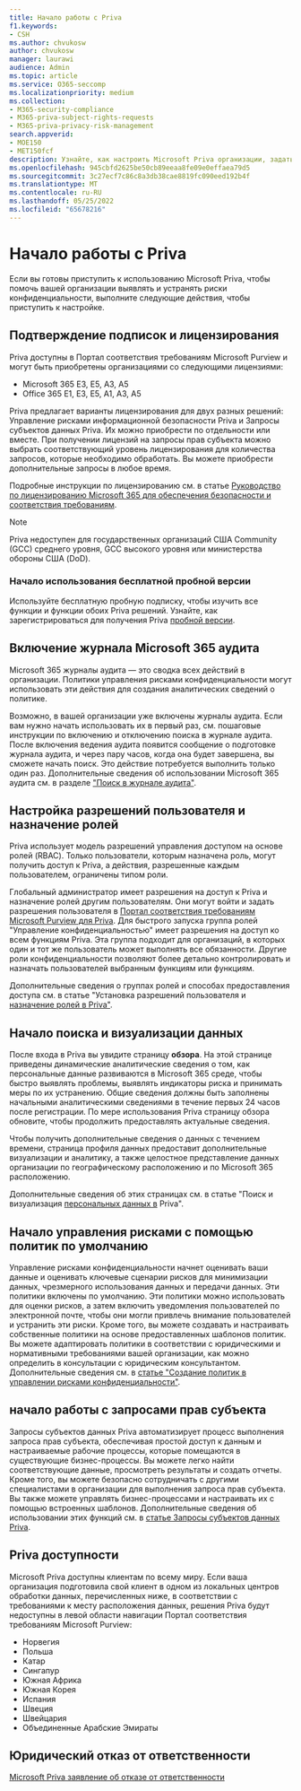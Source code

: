 ```yaml
---
title: Начало работы с Priva
f1.keywords:
- CSH
ms.author: chvukosw
author: chvukosw
manager: laurawi
audience: Admin
ms.topic: article
ms.service: O365-seccomp
ms.localizationpriority: medium
ms.collection:
- M365-security-compliance
- M365-priva-subject-rights-requests
- M365-priva-privacy-risk-management
search.appverid:
- MOE150
- MET150fcf
description: Узнайте, как настроить Microsoft Priva организации, задать роли и разрешения, а также настроить важные параметры.
ms.openlocfilehash: 945cbfd2625be50cb89eeaa8fe09e0effaea79d5
ms.sourcegitcommit: 3c27ecf7c86c8a3db38cae8819fc090eed192b4f
ms.translationtype: MT
ms.contentlocale: ru-RU
ms.lasthandoff: 05/25/2022
ms.locfileid: "65678216"
---
```

# <a name="get-started-with-priva"></a>Начало работы с Priva

Если вы готовы приступить к использованию Microsoft Priva, чтобы помочь вашей организации выявлять и устранять риски конфиденциальности, выполните следующие действия, чтобы приступить к настройке.

## <a name="confirm-subscriptions-and-licensing"></a>Подтверждение подписок и лицензирования

Priva доступны в Портал соответствия требованиям Microsoft Purview и могут быть приобретены организациями со следующими лицензиями:[](https://compliance.microsoft.com/)

- Microsoft 365 E3, E5, A3, A5
- Office 365 E1, E3, E5, A1, A3, A5

Priva предлагает варианты лицензирования для двух разных решений: Управление рисками информационной безопасности Priva и Запросы субъектов данных Priva. Их можно приобрести по отдельности или вместе. При получении лицензий на запросы прав субъекта можно выбрать соответствующий уровень лицензирования для количества запросов, которые необходимо обработать. Вы можете приобрести дополнительные запросы в любое время.

Подробные инструкции по лицензированию см. в статье [Руководство по лицензированию Microsoft 365 для обеспечения безопасности и соответствия требованиям](/office365/servicedescriptions/microsoft-365-service-descriptions/microsoft-365-tenantlevel-services-licensing-guidance/microsoft-365-security-compliance-licensing-guidance#microsoft-priva).

> [!Note]
> Priva недоступен для государственных организаций США Community (GCC) среднего уровня, GCC высокого уровня или министерства обороны США (DoD).

### <a name="start-a-free-trial"></a>Начало использования бесплатной пробной версии

Используйте бесплатную пробную подписку, чтобы изучить все функции и функции обоих Priva решений. Узнайте, как зарегистрироваться для получения Priva [пробной версии](priva-trial.md).

## <a name="enable-the-microsoft-365-audit-log"></a>Включение журнала Microsoft 365 аудита

Microsoft 365 журналы аудита — это сводка всех действий в организации. Политики управления рисками конфиденциальности могут использовать эти действия для создания аналитических сведений о политике.

Возможно, в вашей организации уже включены журналы аудита. Если вам нужно начать использовать их в первый раз, см. пошаговые инструкции по включению и отключению поиска в журнале аудита.[](/microsoft-365/compliance/turn-audit-log-search-on-or-off) После включения ведения аудита появится сообщение о подготовке журнала аудита, и через пару часов, когда она будет завершена, вы сможете начать поиск. Это действие потребуется выполнить только один раз. Дополнительные сведения об использовании Microsoft 365 аудита см. в разделе ["Поиск в журнале аудита"](/microsoft-365/compliance/search-the-audit-log-in-security-and-compliance).

## <a name="set-user-permissions-and-assign-roles"></a>Настройка разрешений пользователя и назначение ролей

Priva использует модель разрешений управления доступом на основе ролей (RBAC). Только пользователи, которым назначена роль, могут получить доступ к Priva, а действия, разрешенные каждым пользователем, ограничены типом роли.

Глобальный администратор имеет разрешения на доступ к Priva и назначение ролей другим пользователям. Они могут войти и задать разрешения пользователя в [Портал соответствия требованиям Microsoft Purview для Priva](https://compliance.microsoft.com/). Для быстрого запуска группа ролей "Управление конфиденциальностью" имеет разрешения на доступ ко всем функциям Priva. Эта группа подходит для организаций, в которых один и тот же пользователь может выполнять все обязанности. Другие роли конфиденциальности позволяют более детально контролировать и назначать пользователей выбранным функциям или функциям.

Дополнительные сведения о группах ролей и способах предоставления доступа см. в статье "Установка разрешений пользователя и [назначение ролей в Priva"](priva-permissions.md).

## <a name="start-finding-and-visualizing-your-data"></a>Начало поиска и визуализации данных

После входа в Priva вы увидите страницу **обзора**. На этой странице приведены динамические аналитические сведения о том, как персональные данные развиваются в Microsoft 365 среде, чтобы быстро выявлять проблемы, выявлять индикаторы риска и принимать меры по их устранению. Общие сведения должны быть заполнены начальными аналитическими сведениями в течение первых 24 часов после регистрации. По мере использования Priva страницу обзора обновите, чтобы продолжить предоставлять актуальные сведения.

Чтобы получить дополнительные сведения о данных с течением времени,  страница профиля данных предоставит дополнительные визуализации и аналитику, а также целостное представление данных организации по географическому расположению и по Microsoft 365 расположению.

Дополнительные сведения об этих страницах см. в статье "Поиск и визуализация [персональных данных в](priva-data-profile.md) Priva".

## <a name="start-managing-risks-with-default-policies"></a>Начало управления рисками с помощью политик по умолчанию

Управление рисками конфиденциальности начнет оценивать ваши данные и оценивать ключевые сценарии рисков для минимизации данных, чрезмерного использования данных и передачи данных. Эти политики включены по умолчанию. Эти политики можно использовать для оценки рисков, а затем включить уведомления пользователей по электронной почте, чтобы они могли привлечь внимание пользователей и устранить эти риски. Кроме того, вы можете создавать и настраивать собственные политики на основе предоставленных шаблонов политик. Вы можете адаптировать политики в соответствии с юридическими и нормативными требованиями вашей организации, как можно определить в консультации с юридическим консультантом. Дополнительные сведения см. в [статье "Создание политик в управлении рисками конфиденциальности"](risk-management-policies.md).

## <a name="get-started-with-subject-rights-requests"></a>начало работы с запросами прав субъекта

Запросы субъектов данных Priva автоматизирует процесс выполнения запроса прав субъекта, обеспечивая простой доступ к данным и настраиваемые рабочие процессы, которые помещаются в существующие бизнес-процессы. Вы можете легко найти соответствующие данные, просмотреть результаты и создать отчеты. Кроме того, вы можете безопасно сотрудничать с другими специалистами в организации для выполнения запроса прав субъекта. Вы также можете управлять бизнес-процессами и настраивать их с помощью встроенных шаблонов. Дополнительные сведения об использовании этих функций см. в [статье Запросы субъектов данных Priva](subject-rights-requests.md).

## <a name="priva-availability"></a>Priva доступности

Microsoft Priva доступны клиентам по всему миру. Если ваша организация подготовила свой клиент в одном из локальных центров обработки данных, перечисленных ниже, в соответствии с требованиями к месту расположения данных, решения Priva будут недоступны в левой области навигации Портал соответствия требованиям Microsoft Purview:

- Норвегия
- Польша
- Катар
- Сингапур
- Южная Африка
- Южная Корея
- Испания
- Швеция
- Швейцария
- Объединенные Арабские Эмираты

## <a name="legal-disclaimer"></a>Юридический отказ от ответственности

[Microsoft Priva заявление об отказе от ответственности](priva-disclaimer.md)
